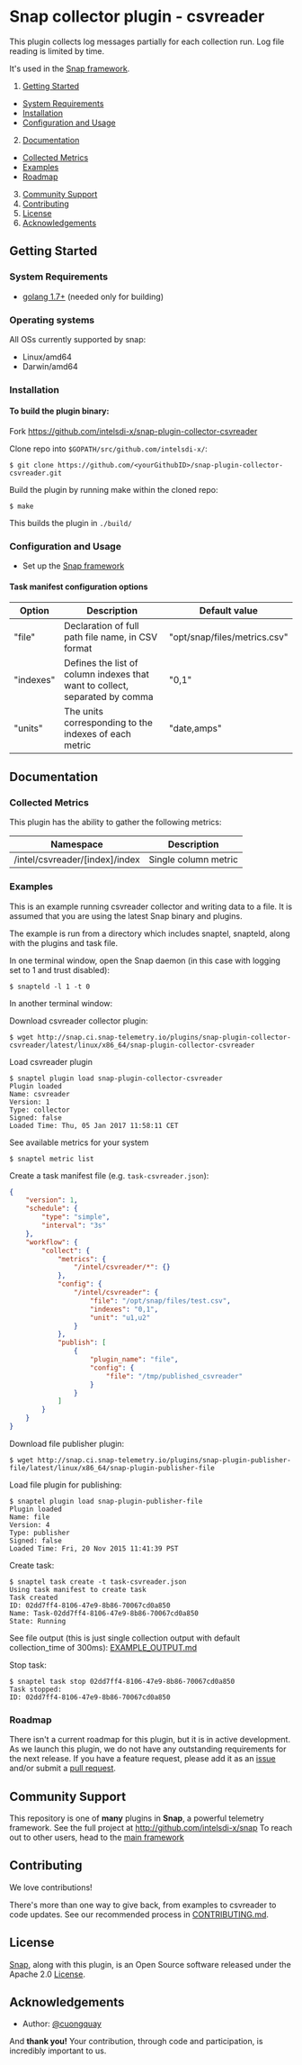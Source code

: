 <!--
http://www.apache.org/licenses/LICENSE-2.0.txt


    Copyright 2016 Intel Corporation

Licensed under the Apache License, Version 2.0 (the "License");
you may not use this file except in compliance with the License.
You may obtain a copy of the License at

    http://www.apache.org/licenses/LICENSE-2.0

Unless required by applicable law or agreed to in writing, software
distributed under the License is distributed on an "AS IS" BASIS,
WITHOUT WARRANTIES OR CONDITIONS OF ANY KIND, either express or implied.
See the License for the specific language governing permissions and
limitations under the License.
-->

# Snap collector plugin - csvreader
This plugin collects log messages partially for each collection run. Log file reading is limited by time.

It's used in the [Snap framework](http://github.com:intelsdi-x/snap).

1. [Getting Started](#getting-started)
  * [System Requirements](#system-requirements)
  * [Installation](#installation)
  * [Configuration and Usage](#configuration-and-usage)
2. [Documentation](#documentation)
  * [Collected Metrics](#collected-metrics)
  * [Examples](#examples)
  * [Roadmap](#roadmap)
3. [Community Support](#community-support)
4. [Contributing](#contributing)
5. [License](#license-and-authors)
6. [Acknowledgements](#acknowledgements)

## Getting Started
### System Requirements
* [golang 1.7+](https://golang.org/dl/) (needed only for building)

### Operating systems
All OSs currently supported by snap:
* Linux/amd64
* Darwin/amd64

### Installation

#### To build the plugin binary:
Fork https://github.com/intelsdi-x/snap-plugin-collector-csvreader

Clone repo into `$GOPATH/src/github.com/intelsdi-x/`:

```
$ git clone https://github.com/<yourGithubID>/snap-plugin-collector-csvreader.git
```

Build the plugin by running make within the cloned repo:
```
$ make
```
This builds the plugin in `./build/`

### Configuration and Usage
* Set up the [Snap framework](https://github.com/intelsdi-x/snap/blob/master/README.md#getting-started)

#### Task manifest configuration options
Option|Description|Default value
------|-----------|-------------
"file"|Declaration of full path file name, in CSV format|"opt/snap/files/metrics.csv"
"indexes"|Defines the list of column indexes that want to collect, separated by comma|"0,1"
"units"|The units corresponding to the indexes of each metric|"date,amps"

## Documentation

### Collected Metrics
This plugin has the ability to gather the following metrics:

Namespace | Description
----------|-----------------------
/intel/csvreader/[index]/index|Single column metric


### Examples
This is an example running csvreader collector and writing data to a file. It is assumed that you are using the latest Snap binary and plugins.

The example is run from a directory which includes snaptel, snapteld, along with the plugins and task file.

In one terminal window, open the Snap daemon (in this case with logging set to 1 and trust disabled):
```
$ snapteld -l 1 -t 0
```

In another terminal window:

Download csvreader collector plugin:
```
$ wget http://snap.ci.snap-telemetry.io/plugins/snap-plugin-collector-csvreader/latest/linux/x86_64/snap-plugin-collector-csvreader
```

Load csvreader plugin
```
$ snaptel plugin load snap-plugin-collector-csvreader
Plugin loaded
Name: csvreader
Version: 1
Type: collector
Signed: false
Loaded Time: Thu, 05 Jan 2017 11:58:11 CET
```
See available metrics for your system
```
$ snaptel metric list
```

Create a task manifest file (e.g. `task-csvreader.json`):    
```json
{
    "version": 1,
    "schedule": {
        "type": "simple",
        "interval": "3s"
    },
    "workflow": {
        "collect": {
            "metrics": {
                "/intel/csvreader/*": {}
            },
            "config": {
                "/intel/csvreader": {
                    "file": "/opt/snap/files/test.csv",
                    "indexes": "0,1",
                    "unit": "u1,u2"
                }
            },
            "publish": [
                {
                    "plugin_name": "file",
                    "config": {
                        "file": "/tmp/published_csvreader"
                    }
                }
            ]
        }
    }
}
```

Download file publisher plugin:
```
$ wget http://snap.ci.snap-telemetry.io/plugins/snap-plugin-publisher-file/latest/linux/x86_64/snap-plugin-publisher-file
```
Load file plugin for publishing:
```
$ snaptel plugin load snap-plugin-publisher-file
Plugin loaded
Name: file
Version: 4
Type: publisher
Signed: false
Loaded Time: Fri, 20 Nov 2015 11:41:39 PST
```

Create task:
```
$ snaptel task create -t task-csvreader.json
Using task manifest to create task
Task created
ID: 02dd7ff4-8106-47e9-8b86-70067cd0a850
Name: Task-02dd7ff4-8106-47e9-8b86-70067cd0a850
State: Running
```

See file output (this is just single collection output with default collection_time of 300ms): [EXAMPLE_OUTPUT.md](EXAMPLE_OUTPUT.md)

Stop task:
```
$ snaptel task stop 02dd7ff4-8106-47e9-8b86-70067cd0a850
Task stopped:
ID: 02dd7ff4-8106-47e9-8b86-70067cd0a850
```

### Roadmap
There isn't a current roadmap for this plugin, but it is in active development. As we launch this plugin, we do not have any outstanding requirements for the next release. If you have a feature request, please add it as an [issue](https://github.com/intelsdi-x/snap-plugin-collector-csvreader/issues/new) and/or submit a [pull request](https://github.com/intelsdi-x/snap-plugin-collector-csvreader/pulls).

## Community Support
This repository is one of **many** plugins in **Snap**, a powerful telemetry framework. See the full project at http://github.com/intelsdi-x/snap To reach out to other users, head to the [main framework](https://github.com/intelsdi-x/snap#community-support)

## Contributing
We love contributions!

There's more than one way to give back, from examples to csvreader to code updates. See our recommended process in [CONTRIBUTING.md](CONTRIBUTING.md).

## License
[Snap](http://github.com:intelsdi-x/snap), along with this plugin, is an Open Source software released under the Apache 2.0 [License](LICENSE).

## Acknowledgements
* Author: [@cuongquay](https://github.com/cuongquay)

And **thank you!** Your contribution, through code and participation, is incredibly important to us.
